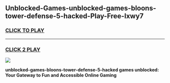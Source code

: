 
## Unblocked-Games-unblocked-games-bloons-tower-defense-5-hacked-Play-Free-lxwy7
<h3>
<a href="https://premium76.site?title=unblocked-games-bloons-tower-defense-5-hacked&ref=09A">CLICK TO PLAY</a></h3>
<hr>

<h3>
<a href="https://premium76.site?title=unblocked-games-bloons-tower-defense-5-hacked&ref=09A">CLICK 2 PLAY</a>
  
</h3>

<a href="https://premium76.site?title=unblocked-games-bloons-tower-defense-5-hacked&ref=09A"><img src="https://clearcache.store/games.png"></a>


**unblocked-games-bloons-tower-defense-5-hacked games unblocked: Your Gateway to Fun and Accessible Online Gaming**

